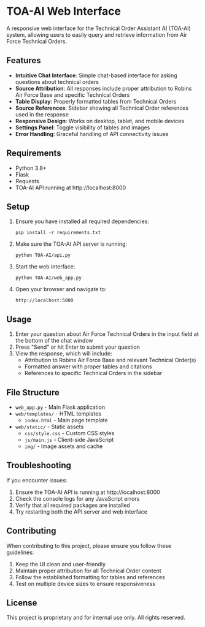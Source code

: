 # TOA-AI Web Interface

A responsive web interface for the Technical Order Assistant AI (TOA-AI) system, allowing users to easily query and retrieve information from Air Force Technical Orders.

## Features

- **Intuitive Chat Interface**: Simple chat-based interface for asking questions about technical orders
- **Source Attribution**: All responses include proper attribution to Robins Air Force Base and specific Technical Orders
- **Table Display**: Properly formatted tables from Technical Orders
- **Source References**: Sidebar showing all Technical Order references used in the response
- **Responsive Design**: Works on desktop, tablet, and mobile devices
- **Settings Panel**: Toggle visibility of tables and images
- **Error Handling**: Graceful handling of API connectivity issues

## Requirements

- Python 3.8+
- Flask
- Requests
- TOA-AI API running at http://localhost:8000

## Setup

1. Ensure you have installed all required dependencies:
   ```
   pip install -r requirements.txt
   ```

2. Make sure the TOA-AI API server is running:
   ```
   python TOA-AI/api.py
   ```

3. Start the web interface:
   ```
   python TOA-AI/web_app.py
   ```

4. Open your browser and navigate to:
   ```
   http://localhost:5000
   ```

## Usage

1. Enter your question about Air Force Technical Orders in the input field at the bottom of the chat window
2. Press "Send" or hit Enter to submit your question
3. View the response, which will include:
   - Attribution to Robins Air Force Base and relevant Technical Order(s)
   - Formatted answer with proper tables and citations
   - References to specific Technical Orders in the sidebar

## File Structure

- `web_app.py` - Main Flask application
- `web/templates/` - HTML templates
  - `index.html` - Main page template
- `web/static/` - Static assets
  - `css/style.css` - Custom CSS styles
  - `js/main.js` - Client-side JavaScript
  - `img/` - Image assets and cache

## Troubleshooting

If you encounter issues:

1. Ensure the TOA-AI API is running at http://localhost:8000
2. Check the console logs for any JavaScript errors
3. Verify that all required packages are installed
4. Try restarting both the API server and web interface

## Contributing

When contributing to this project, please ensure you follow these guidelines:

1. Keep the UI clean and user-friendly
2. Maintain proper attribution for all Technical Order content
3. Follow the established formatting for tables and references
4. Test on multiple device sizes to ensure responsiveness

## License

This project is proprietary and for internal use only. All rights reserved. 
